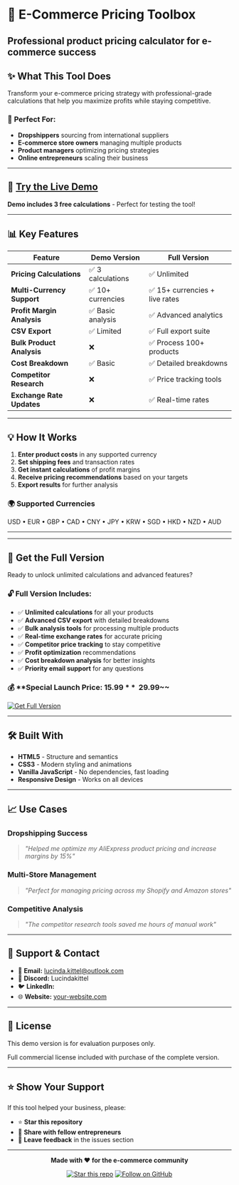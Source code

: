 # 🧰 E-Commerce Pricing Toolbox

**Professional product pricing calculator for e-commerce success**
---

## ✨ **What This Tool Does**

Transform your e-commerce pricing strategy with professional-grade calculations that help you maximize profits while staying competitive.

### 🎯 **Perfect For:**
- **Dropshippers** sourcing from international suppliers
- **E-commerce store owners** managing multiple products  
- **Product managers** optimizing pricing strategies
- **Online entrepreneurs** scaling their business

---

## 🚀 **[Try the Live Demo](https://LucindaKittel.github.io/ecommerce-pricing-toolbox--demo)**

**Demo includes 3 free calculations** - Perfect for testing the tool!

---

## 📊 **Key Features**

| Feature | Demo Version | Full Version |
|---------|--------------|--------------|
| **Pricing Calculations** | ✅ 3 calculations | ✅ Unlimited |
| **Multi-Currency Support** | ✅ 10+ currencies | ✅ 15+ currencies + live rates |
| **Profit Margin Analysis** | ✅ Basic analysis | ✅ Advanced analytics |
| **CSV Export** | ✅ Limited | ✅ Full export suite |
| **Bulk Product Analysis** | ❌ | ✅ Process 100+ products |
| **Cost Breakdown** | ✅ Basic | ✅ Detailed breakdowns |
| **Competitor Research** | ❌ | ✅ Price tracking tools |
| **Exchange Rate Updates** | ❌ | ✅ Real-time rates |

---

## 💡 **How It Works**

1. **Enter product costs** in any supported currency
2. **Set shipping fees** and transaction rates  
3. **Get instant calculations** of profit margins
4. **Receive pricing recommendations** based on your targets
5. **Export results** for further analysis

### 🌍 **Supported Currencies**
USD • EUR • GBP • CAD • CNY • JPY • KRW • SGD • HKD • NZD • AUD

---

---

## 🎁 **Get the Full Version**

Ready to unlock unlimited calculations and advanced features?

### 🔓 **Full Version Includes:**
- ✅ **Unlimited calculations** for all your products
- ✅ **Advanced CSV export** with detailed breakdowns  
- ✅ **Bulk analysis tools** for processing multiple products
- ✅ **Real-time exchange rates** for accurate pricing
- ✅ **Competitor price tracking** to stay competitive
- ✅ **Profit optimization** recommendations
- ✅ **Cost breakdown analysis** for better insights
- ✅ **Priority email support** for any questions

### 💰 **Special Launch Price: $15.99** ~~$29.99~~

[![Get Full Version](https://img.shields.io/badge/💎_Get_Full_Version-$15.99_Only-00C851?style=for-the-badge&logo=creditcard)](https://ecommtoolbox.gumroad.com/l/mltdt)


---

## 🛠️ **Built With**

- **HTML5** - Structure and semantics
- **CSS3** - Modern styling and animations
- **Vanilla JavaScript** - No dependencies, fast loading
- **Responsive Design** - Works on all devices

---

## 📈 **Use Cases**

### **Dropshipping Success**
> *"Helped me optimize my AliExpress product pricing and increase margins by 15%"*

### **Multi-Store Management**  
> *"Perfect for managing pricing across my Shopify and Amazon stores"*

### **Competitive Analysis**
> *"The competitor research tools saved me hours of manual work"*

---

## 🤝 **Support & Contact**

- 📧 **Email:** lucinda.kittel@outlook.com
- 💬 **Discord:** Lucindakittel 
- 🐦 **LinkedIn:** [](https://www.linkedin.com/in/lucindakittel/)
- 🌐 **Website:** [your-website.com](https://ecommtoolbox.gumroad.com/l/mltdt)

---

## 📄 **License**

This demo version is for evaluation purposes only. 

Full commercial license included with purchase of the complete version.

---

## ⭐ **Show Your Support**

If this tool helped your business, please:
- ⭐ **Star this repository**
- 🔄 **Share with fellow entrepreneurs**  
- 💬 **Leave feedback** in the issues section

---

<div align="center">

**Made with ❤️ for the e-commerce community**

[![Star this repo](https://img.shields.io/github/stars/yourusername/ecommerce-pricing-demo?style=social)](https://github.com/yourusername/ecommerce-pricing-demo/stargazers)
[![Follow on GitHub](https://img.shields.io/github/followers/yourusername?style=social)](https://github.com/yourusername)

</div>

